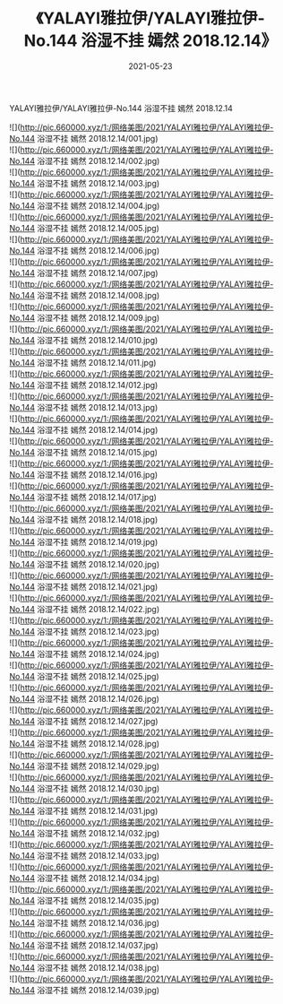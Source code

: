 ﻿---
layout: post
title:  《YALAYI雅拉伊/YALAYI雅拉伊-No.144 浴湿不挂 嫣然 2018.12.14》
date:   2021-05-23
img: http://pic.660000.xyz/1:/网络美图/2021/YALAYI雅拉伊/YALAYI雅拉伊-No.144 浴湿不挂 嫣然 2018.12.14/000.jpg
categories: [美女, 清纯, 唯美]
---

YALAYI雅拉伊/YALAYI雅拉伊-No.144 浴湿不挂 嫣然 2018.12.14

 ![](http://pic.660000.xyz/1:/网络美图/2021/YALAYI雅拉伊/YALAYI雅拉伊-No.144 浴湿不挂 嫣然 2018.12.14/001.jpg) <br>![](http://pic.660000.xyz/1:/网络美图/2021/YALAYI雅拉伊/YALAYI雅拉伊-No.144 浴湿不挂 嫣然 2018.12.14/002.jpg) <br>![](http://pic.660000.xyz/1:/网络美图/2021/YALAYI雅拉伊/YALAYI雅拉伊-No.144 浴湿不挂 嫣然 2018.12.14/003.jpg) <br>![](http://pic.660000.xyz/1:/网络美图/2021/YALAYI雅拉伊/YALAYI雅拉伊-No.144 浴湿不挂 嫣然 2018.12.14/004.jpg) <br>![](http://pic.660000.xyz/1:/网络美图/2021/YALAYI雅拉伊/YALAYI雅拉伊-No.144 浴湿不挂 嫣然 2018.12.14/005.jpg) <br>![](http://pic.660000.xyz/1:/网络美图/2021/YALAYI雅拉伊/YALAYI雅拉伊-No.144 浴湿不挂 嫣然 2018.12.14/006.jpg) <br>![](http://pic.660000.xyz/1:/网络美图/2021/YALAYI雅拉伊/YALAYI雅拉伊-No.144 浴湿不挂 嫣然 2018.12.14/007.jpg) <br>![](http://pic.660000.xyz/1:/网络美图/2021/YALAYI雅拉伊/YALAYI雅拉伊-No.144 浴湿不挂 嫣然 2018.12.14/008.jpg) <br>![](http://pic.660000.xyz/1:/网络美图/2021/YALAYI雅拉伊/YALAYI雅拉伊-No.144 浴湿不挂 嫣然 2018.12.14/009.jpg) <br>![](http://pic.660000.xyz/1:/网络美图/2021/YALAYI雅拉伊/YALAYI雅拉伊-No.144 浴湿不挂 嫣然 2018.12.14/010.jpg) <br>![](http://pic.660000.xyz/1:/网络美图/2021/YALAYI雅拉伊/YALAYI雅拉伊-No.144 浴湿不挂 嫣然 2018.12.14/011.jpg) <br>![](http://pic.660000.xyz/1:/网络美图/2021/YALAYI雅拉伊/YALAYI雅拉伊-No.144 浴湿不挂 嫣然 2018.12.14/012.jpg) <br>![](http://pic.660000.xyz/1:/网络美图/2021/YALAYI雅拉伊/YALAYI雅拉伊-No.144 浴湿不挂 嫣然 2018.12.14/013.jpg) <br>![](http://pic.660000.xyz/1:/网络美图/2021/YALAYI雅拉伊/YALAYI雅拉伊-No.144 浴湿不挂 嫣然 2018.12.14/014.jpg) <br>![](http://pic.660000.xyz/1:/网络美图/2021/YALAYI雅拉伊/YALAYI雅拉伊-No.144 浴湿不挂 嫣然 2018.12.14/015.jpg) <br>![](http://pic.660000.xyz/1:/网络美图/2021/YALAYI雅拉伊/YALAYI雅拉伊-No.144 浴湿不挂 嫣然 2018.12.14/016.jpg) <br>![](http://pic.660000.xyz/1:/网络美图/2021/YALAYI雅拉伊/YALAYI雅拉伊-No.144 浴湿不挂 嫣然 2018.12.14/017.jpg) <br>![](http://pic.660000.xyz/1:/网络美图/2021/YALAYI雅拉伊/YALAYI雅拉伊-No.144 浴湿不挂 嫣然 2018.12.14/018.jpg) <br>![](http://pic.660000.xyz/1:/网络美图/2021/YALAYI雅拉伊/YALAYI雅拉伊-No.144 浴湿不挂 嫣然 2018.12.14/019.jpg) <br>![](http://pic.660000.xyz/1:/网络美图/2021/YALAYI雅拉伊/YALAYI雅拉伊-No.144 浴湿不挂 嫣然 2018.12.14/020.jpg) <br>![](http://pic.660000.xyz/1:/网络美图/2021/YALAYI雅拉伊/YALAYI雅拉伊-No.144 浴湿不挂 嫣然 2018.12.14/021.jpg) <br>![](http://pic.660000.xyz/1:/网络美图/2021/YALAYI雅拉伊/YALAYI雅拉伊-No.144 浴湿不挂 嫣然 2018.12.14/022.jpg) <br>![](http://pic.660000.xyz/1:/网络美图/2021/YALAYI雅拉伊/YALAYI雅拉伊-No.144 浴湿不挂 嫣然 2018.12.14/023.jpg) <br>![](http://pic.660000.xyz/1:/网络美图/2021/YALAYI雅拉伊/YALAYI雅拉伊-No.144 浴湿不挂 嫣然 2018.12.14/024.jpg) <br>![](http://pic.660000.xyz/1:/网络美图/2021/YALAYI雅拉伊/YALAYI雅拉伊-No.144 浴湿不挂 嫣然 2018.12.14/025.jpg) <br>![](http://pic.660000.xyz/1:/网络美图/2021/YALAYI雅拉伊/YALAYI雅拉伊-No.144 浴湿不挂 嫣然 2018.12.14/026.jpg) <br>![](http://pic.660000.xyz/1:/网络美图/2021/YALAYI雅拉伊/YALAYI雅拉伊-No.144 浴湿不挂 嫣然 2018.12.14/027.jpg) <br>![](http://pic.660000.xyz/1:/网络美图/2021/YALAYI雅拉伊/YALAYI雅拉伊-No.144 浴湿不挂 嫣然 2018.12.14/028.jpg) <br>![](http://pic.660000.xyz/1:/网络美图/2021/YALAYI雅拉伊/YALAYI雅拉伊-No.144 浴湿不挂 嫣然 2018.12.14/029.jpg) <br>![](http://pic.660000.xyz/1:/网络美图/2021/YALAYI雅拉伊/YALAYI雅拉伊-No.144 浴湿不挂 嫣然 2018.12.14/030.jpg) <br>![](http://pic.660000.xyz/1:/网络美图/2021/YALAYI雅拉伊/YALAYI雅拉伊-No.144 浴湿不挂 嫣然 2018.12.14/031.jpg) <br>![](http://pic.660000.xyz/1:/网络美图/2021/YALAYI雅拉伊/YALAYI雅拉伊-No.144 浴湿不挂 嫣然 2018.12.14/032.jpg) <br>![](http://pic.660000.xyz/1:/网络美图/2021/YALAYI雅拉伊/YALAYI雅拉伊-No.144 浴湿不挂 嫣然 2018.12.14/033.jpg) <br>![](http://pic.660000.xyz/1:/网络美图/2021/YALAYI雅拉伊/YALAYI雅拉伊-No.144 浴湿不挂 嫣然 2018.12.14/034.jpg) <br>![](http://pic.660000.xyz/1:/网络美图/2021/YALAYI雅拉伊/YALAYI雅拉伊-No.144 浴湿不挂 嫣然 2018.12.14/035.jpg) <br>![](http://pic.660000.xyz/1:/网络美图/2021/YALAYI雅拉伊/YALAYI雅拉伊-No.144 浴湿不挂 嫣然 2018.12.14/036.jpg) <br>![](http://pic.660000.xyz/1:/网络美图/2021/YALAYI雅拉伊/YALAYI雅拉伊-No.144 浴湿不挂 嫣然 2018.12.14/037.jpg) <br>![](http://pic.660000.xyz/1:/网络美图/2021/YALAYI雅拉伊/YALAYI雅拉伊-No.144 浴湿不挂 嫣然 2018.12.14/038.jpg) <br>![](http://pic.660000.xyz/1:/网络美图/2021/YALAYI雅拉伊/YALAYI雅拉伊-No.144 浴湿不挂 嫣然 2018.12.14/039.jpg) <br>